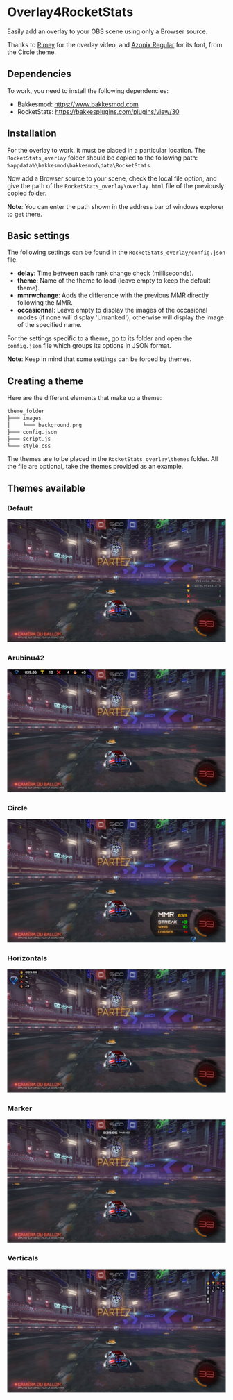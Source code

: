 # Overlay4RocketStats

Easily add an overlay to your OBS scene using only a Browser source.

Thanks to [Rimey](https://twitter.com/Rimey_) for the overlay video, and [Azonix Regular](https://www.dafont.com/azonix.font) for its font, from the Circle theme.

## Dependencies

To work, you need to install the following dependencies:
 - Bakkesmod: https://www.bakkesmod.com
 - RocketStats: https://bakkesplugins.com/plugins/view/30

## Installation

For the overlay to work, it must be placed in a particular location.
The `RocketStats_overlay` folder should be copied to the following path: `%appdata%\bakkesmod\bakkesmod\data\RocketStats`.

Now add a Browser source to your scene, check the local file option, and give the path of the `RocketStats_overlay\overlay.html` file of the previously copied folder.

__Note__: You can enter the path shown in the address bar of windows explorer to get there.

## Basic settings

The following settings can be found in the `RocketStats_overlay/config.json` file.

 - __delay__: Time between each rank change check (milliseconds).
 - __theme__: Name of the theme to load (leave empty to keep the default theme).
 - __mmrwchange__: Adds the difference with the previous MMR directly following the MMR.
 - __occasionnal__: Leave empty to display the images of the occasional modes (if none will display 'Unranked'), otherwise will display the image of the specified name.

For the settings specific to a theme, go to its folder and open the `config.json` file which groups its options in JSON format.

__Note__: Keep in mind that some settings can be forced by themes.

## Creating a theme

Here are the different elements that make up a theme:
```
theme_folder
├─── images
│    └─── background.png
├─── config.json
├─── script.js
└─── style.css
```

The themes are to be placed in the `RocketStats_overlay\themes` folder.
All the file are optional, take the themes provided as an example.

## Themes available

### Default
![Default Screenshot](screenshot.png)

### Arubinu42
![Arubinu42 Screenshot](themes/Arubinu42/screenshot.png)

### Circle
![Circle Screenshot](themes/Circle/screenshot.png)

### Horizontals
![Horizontals Screenshot](themes/Horizontals/screenshot.png)

### Marker
![Marker Screenshot](themes/Marker/screenshot.png)

### Verticals
![Verticals Screenshot](themes/Verticals/screenshot.png)

